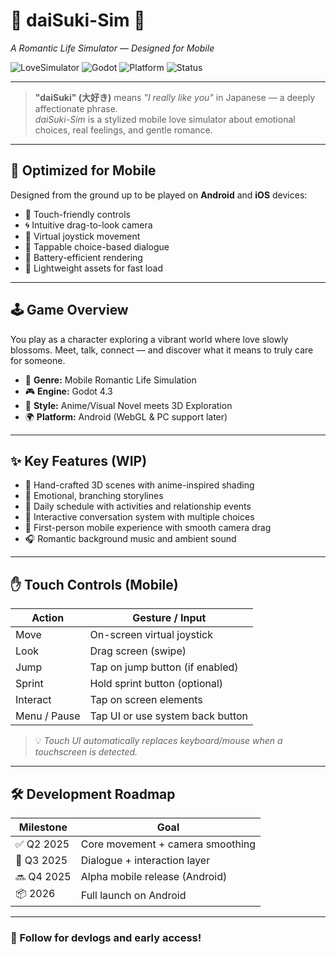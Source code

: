 # 🌸 daiSuki-Sim 💖
*A Romantic Life Simulator — Designed for Mobile*

![LoveSimulator](https://img.shields.io/badge/genre-love--simulator-pink?style=flat-square) ![Godot](https://img.shields.io/badge/engine-godot_4-blue?logo=godot-engine&style=flat-square) ![Platform](https://img.shields.io/badge/platform-mobile--first-green?style=flat-square) ![Status](https://img.shields.io/badge/status-in--development-yellow?style=flat-square)

---

> **"daiSuki" (大好き)** means *"I really like you"* in Japanese — a deeply affectionate phrase.  
> *daiSuki-Sim* is a stylized mobile love simulator about emotional choices, real feelings, and gentle romance.

---

## 📱 Optimized for Mobile

Designed from the ground up to be played on **Android** and **iOS** devices:

- 🌈 Touch-friendly controls
- 🌀 Intuitive drag-to-look camera
- 📲 Virtual joystick movement
- 💬 Tappable choice-based dialogue
- 🔋 Battery-efficient rendering
- 🎵 Lightweight assets for fast load

---

## 🕹️ Game Overview

You play as a character exploring a vibrant world where love slowly blossoms. Meet, talk, connect — and discover what it means to truly care for someone.

- 💌 **Genre:** Mobile Romantic Life Simulation  
- 🎮 **Engine:** Godot 4.3    
- 🎨 **Style:** Anime/Visual Novel meets 3D Exploration  
- 🌍 **Platform:** Android (WebGL & PC support later)  

---

## ✨ Key Features (WIP)

- 🌆 Hand-crafted 3D scenes with anime-inspired shading
- 💞 Emotional, branching storylines
- 📅 Daily schedule with activities and relationship events
- 💬 Interactive conversation system with multiple choices
- 📸 First-person mobile experience with smooth camera drag
- 🎧 Romantic background music and ambient sound

---

## ✋ Touch Controls (Mobile)

| Action           | Gesture / Input                     |
|------------------|-------------------------------------|
| Move             | On-screen virtual joystick          |
| Look             | Drag screen (swipe)                 |
| Jump             | Tap on jump button (if enabled)     |
| Sprint           | Hold sprint button (optional)       |
| Interact         | Tap on screen elements              |
| Menu / Pause     | Tap UI or use system back button    |

> 💡 *Touch UI automatically replaces keyboard/mouse when a touchscreen is detected.*

---

## 🛠️ Development Roadmap

| Milestone | Goal |
|----------|------|
| ✅ Q2 2025 | Core movement + camera smoothing |
| 🔄 Q3 2025 | Dialogue + interaction layer |
| 🔜 Q4 2025 | Alpha mobile release (Android) |
| 📦 2026   | Full launch on Android|

---

### 🌟 Follow for devlogs and early access!
